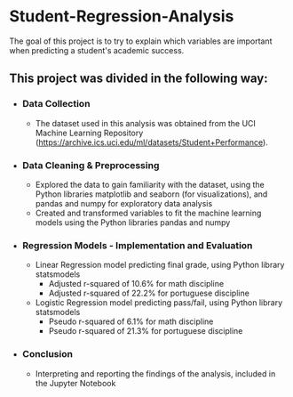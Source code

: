 # Student-Regression-Analysis

The goal of this project is to try to explain which variables are important when predicting a student's academic success.

## This project was divided in the following way:
- ### Data Collection
  - The dataset used in this analysis was obtained from the UCI Machine Learning Repository (https://archive.ics.uci.edu/ml/datasets/Student+Performance).
- ### Data Cleaning & Preprocessing
  - Explored the data to gain familiarity with the dataset, using the Python libraries matplotlib and seaborn (for visualizations), and pandas and numpy for exploratory data analysis
  - Created and transformed variables to fit the machine learning models using the Python libraries pandas and numpy
- ### Regression Models - Implementation and Evaluation
  - Linear Regression model predicting final grade, using Python library statsmodels
    - Adjusted r-squared of 10.6% for math discipline
    - Adjusted r-squared of 22.2% for portuguese discipline
  - Logistic Regression model predicting pass/fail, using Python library statsmodels
    - Pseudo r-squared of 6.1% for math discipline
    - Pseudo r-squared of 21.3% for portuguese discipline
- ### Conclusion
  - Interpreting and reporting the findings of the analysis, included in the Jupyter Notebook
